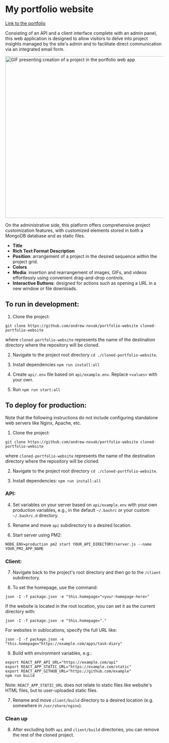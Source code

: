 # My portfolio website

[Link to the portfolio](https://andrewnovak.co.uk)

Consisting of an API and a client interface complete with an admin panel, this web application is designed to allow visitors to delve into project insights managed by the site's admin and to facilitate direct communication via an integrated email form.

<img src="https://github.com/andrew-novak/portfolio-website/raw/main/forReadme/creating-project.gif" alt="GIF presenting creation of a project in the portfolio web app" width="512" height="512">

On the administrative side, this platform offers comprehensive project customization features, with customized elements stored in both a MongoDB database and as static files.

- **Title**
- **Rich Text Format Description**
- **Position**: arrangement of a project in the desired sequence within the project grid.
- **Colors**
- **Media**: insertion and rearrangement of images, GIFs, and videos effortlessly using convenient drag-and-drop controls.
- **Interactive Buttons**: designed for actions such as opening a URL in a new window or file downloads.

## To run in development:

1. Clone the project:

```
git clone https://github.com/andrew-novak/portfolio-website cloned-portfolio-website
```

where `cloned-portfolio-website` represents the name of the destination directory where the repository will be cloned.

2. Navigate to the project root directory `cd ./cloned-portfolio-website`.

3. Install dependencies `npm run install:all`

4. Create `api/.env` file based on `api/example.env`. Replace `<values>` with your own.

5. Run `npm run start:all`

## To deploy for production:

Note that the following instructions do not include configuring standalone web servers like Nginx, Apache, etc.

1. Clone the project:

```
git clone https://github.com/andrew-novak/portfolio-website cloned-portfolio-website
```

where `cloned-portfolio-website` represents the name of the destination directory where the repository will be cloned.

2. Navigate to the project root directory `cd ./cloned-portfolio-website`.

3. Install dependencies: `npm run install:all`

### API:

4. Set variables on your server based on `api/example.env` with your own production variables, e.g., in the default `~/.bashrc` or your custom `~/.bashrc.d` directory.

5. Rename and move `api` subdirectory to a desired location.

6. Start server using PM2:

```
NODE_ENV=production pm2 start YOUR_API_DIRECTORY/server.js --name YOUR_PM2_APP_NAME
```

### Client:

7. Navigate back to the project's root directory and then go to the `/client` subdirectory.

8. To set the homepage, use the command:

```
json -I -f package.json -e "this.homepage="<your-homepage-here>"
```

If the website is located in the root location, you can set it as the current directory with:

```
json -I -f package.json -e "this.homepage="."
```

For websites in sublocations, specify the full URL like:

```
json -I -f package.json -e "this.homepage="https://example.com/apps/task-diary"
```

9. Build with environment variables, e.g.:

```
export REACT_APP_API_URL="https://example.com/api"
export REACT_APP_STATIC_URL="https://example.com/static"
export REACT_APP_GITHUB_URL="https://github.com/example"
npm run build
```

Note: `REACT_APP_STATIC_URL` does not relate to static files like website's HTML files, but to user-uploaded static files.

7. Rename and move `client/build` directory to a desired location (e.g. somewhere in `/usr/share/nginx`).

### Clean up

8. After excluding both `api` and `client/build` directories, you can remove the rest of the cloned project.

